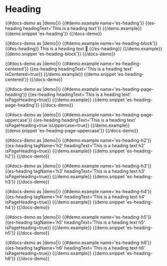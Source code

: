 # Heading

{{#docs-demo as |demo|}}
  {{#demo.example name='es-heading'}}
    {{es-heading headingText='This is a heading text'}}
  {{/demo.example}}
  {{demo.snippet 'es-heading'}}
{{/docs-demo}}

{{#docs-demo as |demo|}}
  {{#demo.example name='es-heading-block'}}
    {{#es-heading}}
      This is a heading text <span>🐹</span>
    {{/es-heading}}
  {{/demo.example}}
  {{demo.snippet 'es-heading-block'}}
{{/docs-demo}}

{{#docs-demo as |demo|}}
  {{#demo.example name='es-heading-centered'}}
    {{es-heading headingText='This is a heading text' isCentered=true}}
  {{/demo.example}}
  {{demo.snippet 'es-heading-centered'}}
{{/docs-demo}}

{{#docs-demo as |demo|}}
  {{#demo.example name='es-heading-page-heading'}}
    {{es-heading headingText='This is a heading text' isPageHeading=true}}
  {{/demo.example}}
  {{demo.snippet 'es-heading-page-heading'}}
{{/docs-demo}}

{{#docs-demo as |demo|}}
  {{#demo.example name='es-heading-page-uppercase'}}
    {{es-heading headingText='This is a heading text' isPageHeading=true isUppercase=true}}
  {{/demo.example}}
  {{demo.snippet 'es-heading-page-uppercase'}}
{{/docs-demo}}

{{#docs-demo as |demo|}}
  {{#demo.example name='es-heading-h2'}}
    {{es-heading tagName='h2' headingText='This is a heading text h2' isPageHeading=true}}
  {{/demo.example}}
  {{demo.snippet 'es-heading-h2'}}
{{/docs-demo}}

{{#docs-demo as |demo|}}
  {{#demo.example name='es-heading-h3'}}
    {{es-heading tagName='h3' headingText='This is a heading text h3' isPageHeading=true}}
  {{/demo.example}}
  {{demo.snippet 'es-heading-h3'}}
{{/docs-demo}}

{{#docs-demo as |demo|}}
  {{#demo.example name='es-heading-h4'}}
    {{es-heading tagName='h4' headingText='This is a heading text h4' isPageHeading=true}}
  {{/demo.example}}
  {{demo.snippet 'es-heading-h4'}}
{{/docs-demo}}

{{#docs-demo as |demo|}}
  {{#demo.example name='es-heading-h5'}}
    {{es-heading tagName='h5' headingText='This is a heading text h5' isPageHeading=true}}
  {{/demo.example}}
  {{demo.snippet 'es-heading-h5'}}
{{/docs-demo}}

{{#docs-demo as |demo|}}
  {{#demo.example name='es-heading-h6'}}
    {{es-heading tagName='h6' headingText='This is a heading text h6' isPageHeading=true}}
  {{/demo.example}}
  {{demo.snippet 'es-heading-h6'}}
{{/docs-demo}}
